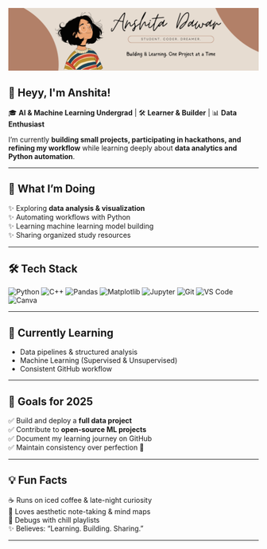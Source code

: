 <p align="center">
  <img src="Beige Minimalist Personal Business LinkedIn Banner (3).png" alt="Banner" />
</p>


## 👋 Heyy, I'm Anshita!

🎓 **AI & Machine Learning Undergrad** | 🛠️ **Learner & Builder** | 📊 **Data Enthusiast**

I’m currently **building small projects, participating in hackathons, and refining my workflow** while learning deeply about **data analytics and Python automation**.

---

## 🚀 What I’m Doing

✨ Exploring **data analysis & visualization**  
✨ Automating workflows with Python  
✨ Learning machine learning model building  
✨ Sharing organized study resources

---

## 🛠️ Tech Stack

![Python](https://img.shields.io/badge/-Python-3776AB?style=for-the-badge&logo=python&logoColor=white)
![C++](https://img.shields.io/badge/-C++-00599C?style=for-the-badge&logo=cplusplus&logoColor=white)
![Pandas](https://img.shields.io/badge/-Pandas-150458?style=for-the-badge&logo=pandas&logoColor=white)
![Matplotlib](https://img.shields.io/badge/-Matplotlib-3776AB?style=for-the-badge&logo=python&logoColor=white)
![Jupyter](https://img.shields.io/badge/-Jupyter-F37626?style=for-the-badge&logo=jupyter&logoColor=white)
![Git](https://img.shields.io/badge/-Git-F05032?style=for-the-badge&logo=git&logoColor=white)
![VS Code](https://img.shields.io/badge/-VS%20Code-007ACC?style=for-the-badge&logo=visualstudiocode&logoColor=white)
![Canva](https://img.shields.io/badge/-Canva-00C4CC?style=for-the-badge&logo=canva&logoColor=white)

---

## 🌱 Currently Learning

- Data pipelines & structured analysis
- Machine Learning (Supervised & Unsupervised)
- Consistent GitHub workflow

---

## 🎯 Goals for 2025

✅ Build and deploy a **full data project**  
✅ Contribute to **open-source ML projects**  
✅ Document my learning journey on GitHub  
✅ Maintain consistency over perfection 🌻

---

## 💡 Fun Facts

☕ Runs on iced coffee & late-night curiosity  
📓 Loves aesthetic note-taking & mind maps  
🎵 Debugs with chill playlists  
✨ Believes: “Learning. Building. Sharing.”

---
